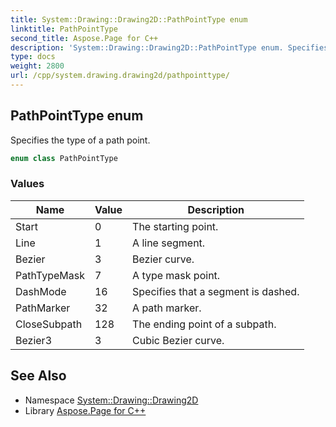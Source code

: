 ```yaml
---
title: System::Drawing::Drawing2D::PathPointType enum
linktitle: PathPointType
second_title: Aspose.Page for C++
description: 'System::Drawing::Drawing2D::PathPointType enum. Specifies the type of a path point in C++.'
type: docs
weight: 2800
url: /cpp/system.drawing.drawing2d/pathpointtype/
---
```

## PathPointType enum


Specifies the type of a path point.

```cpp
enum class PathPointType
```

### Values

| Name | Value | Description |
| --- | --- | --- |
| Start | 0 | The starting point. |
| Line | 1 | A line segment. |
| Bezier | 3 | Bezier curve. |
| PathTypeMask | 7 | A type mask point. |
| DashMode | 16 | Specifies that a segment is dashed. |
| PathMarker | 32 | A path marker. |
| CloseSubpath | 128 | The ending point of a subpath. |
| Bezier3 | 3 | Cubic Bezier curve. |

## See Also

* Namespace [System::Drawing::Drawing2D](../)
* Library [Aspose.Page for C++](../../)
